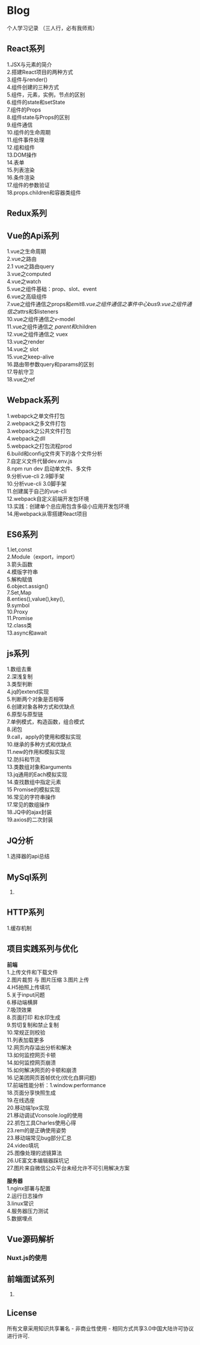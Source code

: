 # Blog

个人学习记录 （三人行，必有我师焉）

## React系列    
1.JSX与元素的简介    
2.搭建React项目的两种方式    
3.组件与render()   
4.组件创建的三种方式    
5.组件，元素，实例，节点的区别    
6.组件的state和setState   
7.组件的Props    
8.组件state与Props的区别    
9.组件通信    
10.组件的生命周期      
11.组件事件处理   
12.组和组件     
13.DOM操作    
14.表单   
15.列表渲染   
16.条件渲染     
17.组件的参数验证      
18.props.children和容器类组件     

## Redux系列      


##  

## Vue的Api系列     
1.vue之生命周期   
2.vue之路由        
2.1 vue之路由query        
3.vue之computed        
4.vue之watch           
5.vue之组件基础：prop、slot、event               
6.vue之高级组件        
7.vue之组件通信之props和$emit        
8.vue之组件通信之事件中心bus      
9.vue之组件通信之$attrs和$listeners     
10.vue之组件通信之v-model       
11.vue之组件通信之 $parent和$children       
12.vue之组件通信之 vuex       
13.vue之render      
14.vue之 slot      
15.vue之keep-alive          
16.路由带参数query和params的区别     
17.导航守卫       
18.vue之ref
 

## Webpack系列      
1.webapck之单文件打包        
2.webpack之多文件打包        
3.webpack之公共文件打包        
4.webpack之dll       
5.webpack之打包流程prod       
6.build和config文件夹下的各个文件分析        
7.自定义文件代替dev.env.js        
8.npm run dev 启动单文件、多文件      
9.分析vue-cli 2.9脚手架          
10.分析vue-cli 3.0脚手架                     
11.创建属于自己的vue-cli             
12.webpack自定义前端开发包环境                 
13.实践：创建单个总应用包含多级小应用开发包环境  
14.用webpack从零搭建React项目    


## ES6系列             
1.let,const        
2.Module（export，import）         
3.箭头函数                                
4.模版字符串                        
5.解构赋值                      
6.object.assign()           
7.Set,Map               
8.enties(),value(),key(),         
9.symbol              
10.Proxy            
11.Promise          
12.class类           
13.async和await   


## js系列          
1.数组去重                    
2.深浅复制                 
3.类型判断          
4.jq的extend实现       
5.判断两个对象是否相等                   
6.创建对象各种方式和优缺点        
6.原型与原型链        
7.单例模式，构造函数，组合模式               
8.闭包          
9.call，apply的使用和模拟实现          
10.继承的多种方式和优缺点                  
11.new的作用和模拟实现                
12.防抖和节流                  
13.类数组对象和arguments          
13.jq通用的Each模拟实现                   
14.查找数组中指定元素              
15 Promise的模拟实现         
16.常见的字符串操作     
17.常见的数组操作      
18.JQ中的ajax封装     
19.axios的二次封装


## JQ分析      
1.选择器的api总结   


## MySql系列    
1.

## HTTP系列     
1.缓存机制   



## 项目实践系列与优化      
**前端**      
1.上传文件和下载文件       
2.图片裁剪 与 图片压缩 
3.图片上传       
4.H5拍照上传填坑           
5.关于input问题           
6.移动端横屏         
7.吸顶效果      
8.页面打印 和水印生成              
9.剪切复制和禁止复制            
10.常规正则校验        
11.列表加载更多     
12.网页内存溢出分析和解决      
13.如何监控网页卡顿     
14.如何监控网页崩溃       
15.如何解决网页的卡顿和崩溃           
16.记美团网页首帧优化(优化白屏问题)            
17.前端性能分析：1.window.performance          
18.页面分享快照生成             
19.在线选座         
20.移动端1px实现            
21.移动调试Vconsole.log的使用      
22.抓包工具Charles使用心得        
23.rem的是正确使用姿势                    
23.移动端常见bug部分汇总             
24.video填坑      
25.图像处理的滤镜算法   
26.UE富文本编辑器踩坑记      
27.图片来自微信公众平台未经允许不可引用解决方案 

**服务器**           
1.nginx部署与配置    
2.运行日志操作      
3.linux常识       
4.服务器压力测试       
5.数据埋点   
 
 
##  Vue源码解析

###  Nuxt.js的使用

##  前端面试系列      
1.


## License
所有文章采用知识共享署名 - 非商业性使用 - 相同方式共享3.0中国大陆许可协议进行许可.
